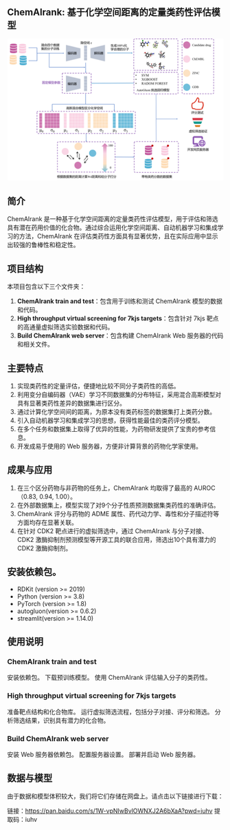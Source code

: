 ## ChemAIrank: 基于化学空间距离的定量类药性评估模型
![Model](model.png)
## 简介

ChemAIrank 是一种基于化学空间距离的定量类药性评估模型，用于评估和筛选具有潜在药用价值的化合物。通过综合运用化学空间距离、自动机器学习和集成学习的方法，ChemAIrank 在评估类药性方面具有显著优势，且在实际应用中显示出较强的鲁棒性和稳定性。
## 项目结构

本项目包含以下三个文件夹：

1. **ChemAIrank train and test**：包含用于训练和测试 ChemAIrank 模型的数据和代码。
2. **High throughput virtual screening for 7kjs targets**：包含针对 7kjs 靶点的高通量虚拟筛选实验数据和代码。
3. **Build ChemAIrank web server**：包含构建 ChemAIrank Web 服务器的代码和相关文件。

## 主要特点

1. 实现类药性的定量评估，便捷地比较不同分子类药性的高低。
2. 利用变分自编码器（VAE）学习不同数据集的分布特征，采用混合高斯模型对具有显著类药性差异的数据集进行区分。
3. 通过计算化学空间间的距离，为原本没有类药标签的数据集打上类药分数。
4. 引入自动机器学习和集成学习的思想，获得性能最佳的类药评分模型。
5. 在多个任务和数据集上取得了优异的性能，为药物研发提供了宝贵的参考信息。
6. 开发成易于使用的 Web 服务器，方便非计算背景的药物化学家使用。

## 成果与应用

1. 在三个区分药物与非药物的任务上，ChemAIrank 均取得了最高的 AUROC（0.83, 0.94, 1.00）。
2. 在外部数据集上，模型实现了对9个分子性质预测数据集类药性的准确评估。
3. ChemAIrank 评分与药物的 ADME 属性、药代动力学、毒性和分子描述符等方面均存在显著关联。
4. 在针对 CDK2 靶点进行的虚拟筛选中，通过 ChemAIrank 与分子对接、CDK2 激酶抑制剂预测模型等开源工具的联合应用，筛选出10个具有潜力的CDK2 激酶抑制剂。

## 安装依赖包。

* RDKit (version >= 2019)    
* Python (version >= 3.8)      
* PyTorch (version >= 1.8)   
* autogluon(version >= 0.6.2)
* streamlit(version >= 1.14.0)

## 使用说明
### ChemAIrank train and test
安装依赖包。
下载预训练模型。
使用 ChemAIrank 评估输入分子的类药性。
### High throughput virtual screening for 7kjs targets
准备靶点结构和化合物库。
运行虚拟筛选流程，包括分子对接、评分和筛选。
分析筛选结果，识别具有潜力的化合物。
### Build ChemAIrank web server
安装 Web 服务器依赖包。
配置服务器设置。
部署并启动 Web 服务器。

## 数据与模型

由于数据和模型体积较大，我们将它们存储在网盘上。请点击以下链接进行下载：

链接：https://pan.baidu.com/s/1W-vpNIwBvlOWNXJ2A6bXaA?pwd=iuhv 提取码：iuhv

